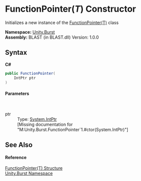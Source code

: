 # FunctionPointer(*T*) Constructor 
 

Initializes a new instance of the <a href="T_Unity_Burst_FunctionPointer_1">FunctionPointer(T)</a> class

**Namespace:**&nbsp;<a href="N_Unity_Burst">Unity.Burst</a><br />**Assembly:**&nbsp;BLAST (in BLAST.dll) Version: 1.0.0

## Syntax

**C#**<br />
``` C#
public FunctionPointer(
	IntPtr ptr
)
```


#### Parameters
&nbsp;<dl><dt>ptr</dt><dd>Type: <a href="https://docs.microsoft.com/dotnet/api/system.intptr" target="_blank" rel="noopener noreferrer">System.IntPtr</a><br />\[Missing <param name="ptr"/> documentation for "M:Unity.Burst.FunctionPointer`1.#ctor(System.IntPtr)"\]</dd></dl>

## See Also


#### Reference
<a href="T_Unity_Burst_FunctionPointer_1">FunctionPointer(T) Structure</a><br /><a href="N_Unity_Burst">Unity.Burst Namespace</a><br />